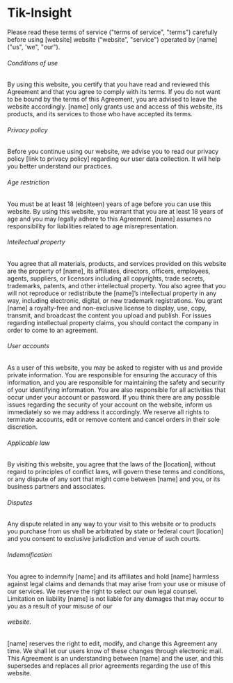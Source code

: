 # Tik-Insight

Please read these terms of service ("terms of service", "terms") carefully before using [website]
website (“website”, "service") operated by [name] ("us", 'we", "our").
###### Conditions of use
By using this website, you certify that you have read and reviewed this Agreement and that you
agree to comply with its terms. If you do not want to be bound by the terms of this Agreement,
you are advised to leave the website accordingly. [name] only grants use and access of this
website, its products, and its services to those who have accepted its terms.
###### Privacy policy
Before you continue using our website, we advise you to read our privacy policy [link to privacy
policy] regarding our user data collection. It will help you better understand our practices.
###### Age restriction
You must be at least 18 (eighteen) years of age before you can use this website. By using this
website, you warrant that you are at least 18 years of age and you may legally adhere to this
Agreement. [name] assumes no responsibility for liabilities related to age misrepresentation.
###### Intellectual property
You agree that all materials, products, and services provided on this website are the property of
[name], its affiliates, directors, officers, employees, agents, suppliers, or licensors including all
copyrights, trade secrets, trademarks, patents, and other intellectual property. You also agree
that you will not reproduce or redistribute the [name]’s intellectual property in any way,
including electronic, digital, or new trademark registrations.
You grant [name] a royalty-free and non-exclusive license to display, use, copy, transmit, and
broadcast the content you upload and publish. For issues regarding intellectual property claims,
you should contact the company in order to come to an agreement.
###### User accounts
As a user of this website, you may be asked to register with us and provide private information.
You are responsible for ensuring the accuracy of this information, and you are responsible for
maintaining the safety and security of your identifying information. You are also responsible for
all activities that occur under your account or password.
If you think there are any possible issues regarding the security of your account on the website,
inform us immediately so we may address it accordingly.
We reserve all rights to terminate accounts, edit or remove content and cancel orders in their
sole discretion.

###### Applicable law
By visiting this website, you agree that the laws of the [location], without regard to principles of
conflict laws, will govern these terms and conditions, or any dispute of any sort that might come
between [name] and you, or its business partners and associates.
###### Disputes
Any dispute related in any way to your visit to this website or to products you purchase from us
shall be arbitrated by state or federal court [location] and you consent to exclusive jurisdiction
and venue of such courts.
###### Indemnification
You agree to indemnify [name] and its affiliates and hold [name] harmless against legal claims
and demands that may arise from your use or misuse of our services. We reserve the right to
select our own legal counsel.
Limitation on liability
[name] is not liable for any damages that may occur to you as a result of your misuse of our
###### website.
[name] reserves the right to edit, modify, and change this Agreement any time. We shall let our
users know of these changes through electronic mail. This Agreement is an understanding
between [name] and the user, and this supersedes and replaces all prior agreements regarding
the use of this website.
